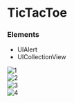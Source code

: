 # TicTacToe

### Elements

* UIAlert
* UICollectionView

![1](https://user-images.githubusercontent.com/65596375/125112407-bf44ad80-e104-11eb-8398-08990fc94198.png)<br>
![2](https://user-images.githubusercontent.com/65596375/125112440-c8357f00-e104-11eb-8e77-ab0f34b8643e.png)<br>
![3](https://user-images.githubusercontent.com/65596375/125112452-cb306f80-e104-11eb-88c5-94fcb8fc7adc.png)<br>
![4](https://user-images.githubusercontent.com/65596375/125112464-cff52380-e104-11eb-8012-a34f59dbdf7a.png)<br>

